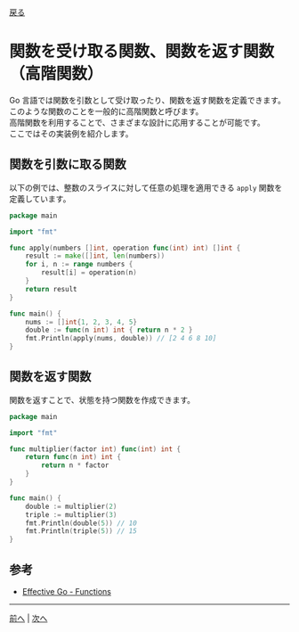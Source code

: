 [戻る](../README.md)

# 関数を受け取る関数、関数を返す関数（高階関数）

Go 言語では関数を引数として受け取ったり、関数を返す関数を定義できます。  
このような関数のことを一般的に高階関数と呼びます。  
高階関数を利用することで、さまざまな設計に応用することが可能です。  
ここではその実装例を紹介します。

## 関数を引数に取る関数

以下の例では、整数のスライスに対して任意の処理を適用できる `apply` 関数を定義しています。

```go
package main

import "fmt"

func apply(numbers []int, operation func(int) int) []int {
    result := make([]int, len(numbers))
    for i, n := range numbers {
        result[i] = operation(n)
    }
    return result
}

func main() {
    nums := []int{1, 2, 3, 4, 5}
    double := func(n int) int { return n * 2 }
    fmt.Println(apply(nums, double)) // [2 4 6 8 10]
}
```

## 関数を返す関数

関数を返すことで、状態を持つ関数を作成できます。

```go
package main

import "fmt"

func multiplier(factor int) func(int) int {
    return func(n int) int {
        return n * factor
    }
}

func main() {
    double := multiplier(2)
    triple := multiplier(3)
    fmt.Println(double(5)) // 10
    fmt.Println(triple(5)) // 15
}
```

## 参考

- [Effective Go - Functions](https://go.dev/doc/effective_go#functions)

----
[前へ](../06_関数と関数リテラル、クロージャ/README.md) | [次へ](../08_関数にメソッドを追加する/README.md)
